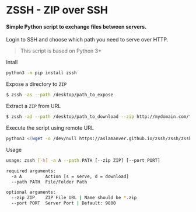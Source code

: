 # ZSSH - ZIP over SSH
#### Simple Python script to exchange files between servers.

Login to SSH and choose which path you need to serve over HTTP.

> This script is based on Python 3+

Intall 
```sh
python3 -m pip install zssh
```

Expose a directory to `ZIP`
```sh
$ zssh -as --path /desktop/path_to_expose
```

Extract a `ZIP` from URL
```sh
$ zssh -ad --path /desktop/path_to_download --zip http://mydomain.com/temp_file.zip
```

Execute the script using remote URL
```sh
python3 <(wget -o /dev/null https://aslamanver.github.io/zssh/zssh/zssh.py -q -O-) -h
```

Usage
```bash
usage: zssh [-h] -a A --path PATH [--zip ZIP] [--port PORT]

required arguments:
  -a A         Action [s = serve, d = download]
  --path PATH  File/Folder Path

optional arguments:
  --zip ZIP    ZIP File URL | Name should be *.zip
  --port PORT  Server Port | Default: 9800
```
